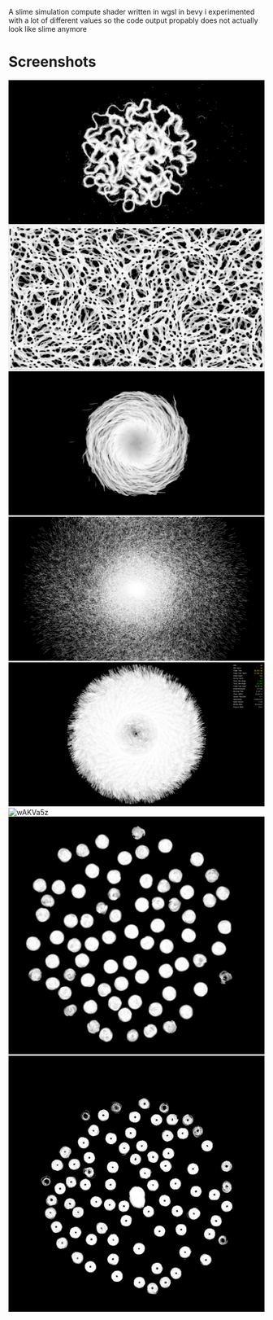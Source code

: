 A slime simulation compute shader written in wgsl in bevy
i experimented with a lot of different values so the code output propably does not actually look like slime anymore

# Screenshots
![fb7DVZN](images/fb7DVZN.webp)
![GY2R6bg](images/GY2R6bg.webp)
![qmODERg](images/qmODERg.webp)
![uHlQ9y9](images/uHlQ9y9.webp)
![UVhZSmf](images/UVhZSmf.webp)
![wAKVa5z](images/wAKVa5z.webp)
![WhzG67u](images/WhzG67u.webp)
![xucRZCl](images/xucRZCl.webp)
